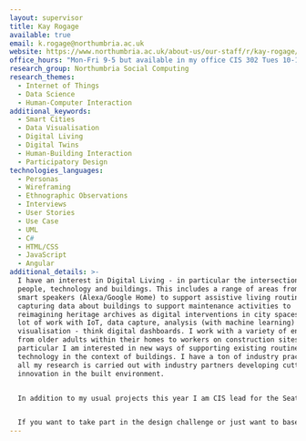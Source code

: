 ```yaml
---
layout: supervisor
title: Kay Rogage
available: true
email: k.rogage@northumbria.ac.uk
website: https://www.northumbria.ac.uk/about-us/our-staff/r/kay-rogage/
office_hours: "Mon-Fri 9-5 but available in my office CIS 302 Tues 10-12 and Weds 3-5. "
research_group: Northumbria Social Computing
research_themes:
  - Internet of Things
  - Data Science
  - Human-Computer Interaction
additional_keywords:
  - Smart Cities
  - Data Visualisation
  - Digital Living
  - Digital Twins
  - Human-Building Interaction
  - Participatory Design
technologies_languages:
  - Personas
  - Wireframing
  - Ethnographic Observations
  - Interviews
  - User Stories
  - Use Case
  - UML
  - C#
  - HTML/CSS
  - JavaScript
  - Angular
additional_details: >-
  I have an interest in Digital Living - in particular the intersection between
  people, technology and buildings. This includes a range of areas from using
  smart speakers (Alexa/Google Home) to support assistive living routines to
  capturing data about buildings to support maintenance activities to
  reimagining heritage archives as digital interventions in city spaces. I do a
  lot of work with IoT, data capture, analysis (with machine learning) and
  visualisation - think digital dashboards. I work with a variety of end-users
  from older adults within their homes to workers on construction sites. In
  particular I am interested in new ways of supporting existing routines through
  technology in the context of buildings. I have a ton of industry practice and
  all my research is carried out with industry partners developing cutting edge
  innovation in the built environment.


  In addition to my usual projects this year I am CIS lead for the Seaton Delaval Hall Design Challenge which is part of the National Trust's Rising Stars 'The Curtain Rises' project <https://www.nationaltrust.org.uk/seaton-delaval-hall/projects/the-curtain-rises-project-at-seaton-delaval-hall>.


  If you want to take part in the design challenge or just want to base your project around an idea relating to Seaton Delaval Hall let me know and I can provide you with some detail on how to do this. You don't have to have your project supervised by me to do a project that relates to Seaton Delaval Hall and your work could be exhibited at the hall if the project is successful.
---
```

